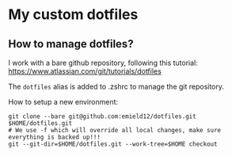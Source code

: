 # My custom dotfiles

## How to manage dotfiles? 

I work with a bare github repository, following this tutorial: https://www.atlassian.com/git/tutorials/dotfiles

The `dotfiles` alias is added to .zshrc to manage the git repository.

How to setup a new environment:

```
git clone --bare git@github.com:emield12/dotfiles.git $HOME/dotfiles.git
# We use -f which will override all local changes, make sure everything is backed up!!!
git --git-dir=$HOME/dotfiles.git --work-tree=$HOME checkout
```
